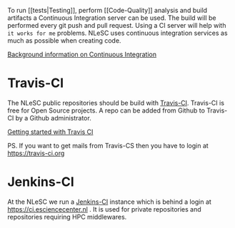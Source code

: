 To run [[tests|Testing]], perform [[Code-Quality]] analysis and build artifacts a Continuous Integration server can be used. The build will be performed every git push and pull request. Using a CI server will help with `it works for me` problems.
NLeSC uses continuous integration services as much as possible when creating code.

[Background information on Continuous Integration](http://www.martinfowler.com/articles/continuousIntegration.html)

# Travis-CI

The NLeSC public repositories should be build with [Travis-CI](https://travis-ci.org). Travis-CI is free for Open Source projects. A repo can be added from Github to Travis-CI by a Github administrator.

[Getting started with Travis CI](http://docs.travis-ci.com/user/getting-started/)

PS. If you want to get mails from Travis-CS then you have to login at https://travis-ci.org

# Jenkins-CI

At the NLeSC we run a [Jenkins-CI](http://jenkins-ci.org/) instance which is behind a login at https://ci.esciencecenter.nl .
It is used for private repositories and repositories requiring HPC middlewares.

